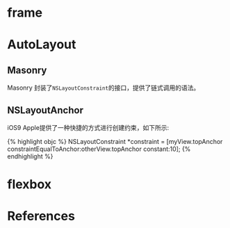 
# frame

# AutoLayout

## Masonry

Masonry 封装了`NSLayoutConstraint`的接口，提供了链式调用的语法。

## NSLayoutAnchor

iOS9 Apple提供了一种快捷的方式进行创建约束，如下所示:

{% highlight objc %}
NSLayoutConstraint *constraint = [myView.topAnchor constraintEqualToAnchor:otherView.topAnchor constant:10];
{% endhighlight %}

# flexbox

# References
